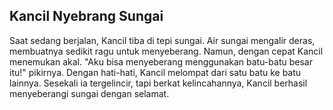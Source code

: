 ## Kancil Nyebrang Sungai

Saat sedang berjalan, Kancil tiba di tepi sungai. Air sungai mengalir deras, membuatnya sedikit ragu untuk menyeberang. Namun, dengan cepat Kancil menemukan akal. "Aku bisa menyeberang menggunakan batu-batu besar itu!" pikirnya. Dengan hati-hati, Kancil melompat dari satu batu ke batu lainnya. Sesekali ia tergelincir, tapi berkat kelincahannya, Kancil berhasil menyeberangi sungai dengan selamat.